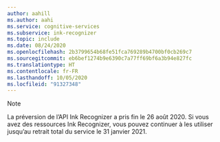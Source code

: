 ```yaml
---
author: aahill
ms.author: aahi
ms.service: cognitive-services
ms.subservice: ink-recognizer
ms.topic: include
ms.date: 08/24/2020
ms.openlocfilehash: 2b3799654b68fe51fca769289b4700bf0cb269c7
ms.sourcegitcommit: eb6bef1274b9e6390c7a77ff69bf6a3b94e827fc
ms.translationtype: HT
ms.contentlocale: fr-FR
ms.lasthandoff: 10/05/2020
ms.locfileid: "91327348"
---
```

> [!NOTE]
> La préversion de l’API Ink Recognizer a pris fin le 26 août 2020. Si vous avez des ressources Ink Recognizer, vous pouvez continuer à les utiliser jusqu’au retrait total du service le 31 janvier 2021.
